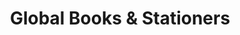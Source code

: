 ---
title: "Global Books & Stationers"
url: /slm-abd/global-books-und-stationers/
shop: Schreibwaren
---
